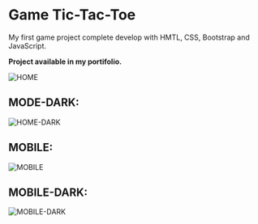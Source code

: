 # Game Tic-Tac-Toe
My first game project complete develop with HMTL, CSS, Bootstrap and JavaScript.

<strong>Project available in my portifolio.</strong>

![HOME](https://user-images.githubusercontent.com/101301680/161438371-4da9479b-1b5d-41d7-917f-db57a87f24b4.JPG)
## MODE-DARK:
![HOME-DARK](https://user-images.githubusercontent.com/101301680/161438387-2b87e00f-7c14-4840-943c-41b66ad53ea8.JPG)
## MOBILE:
![MOBILE](https://user-images.githubusercontent.com/101301680/161438486-f4c46b9b-a043-46ec-917c-6d99de821ccf.JPG)
## MOBILE-DARK:
![MOBILE-DARK](https://user-images.githubusercontent.com/101301680/161438528-3e1cd709-161d-405a-ba4f-751403df824e.JPG)



